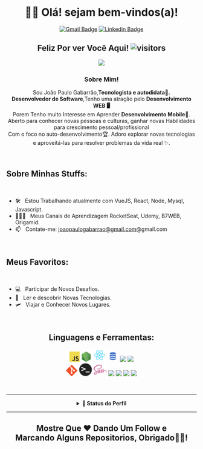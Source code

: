 <span align="center">

# 👋🏽  Olá! sejam bem-vindos(a)!

[![Gmail Badge](https://img.shields.io/badge/Gmail-D14836?style=for-the-badge&logo=gmail&logoColor=white)](joaopaulogabarrao@gmail.com)
[![Linkedin Badge](https://img.shields.io/badge/LinkedIn-0077B5?style=for-the-badge&logo=linkedin&logoColor=white)](https://www.linkedin.com/in/jo%C3%A3o-paulo-gabarr%C3%A3o-865712142/)
</span>

## Feliz Por ver Você Aqui!  ![visitors](https://visitor-badge.glitch.me/badge?page_id=IKamuI)

<div align="center">

<img src="https://miro.medium.com/max/480/1*29HkFHUxeqq0xqO14IqVaw.gif" width="700px" />

</div>

### Sobre Mim!

<p align="center">

Sou João Paulo Gabarrão,<strong>Tecnologista e autodidata🤗.</strong> <br />
<strong>Desenvolvedor de Software</strong>,Tenho uma atração pelo <strong> Desenvolvimento WEB 🖥</strong><br />
Porem Tenho muito Interesse em Aprender <strong> Desenvolvimento Mobile📱</strong>.<br />
Aberto para conhecer novas pessoas e culturas, ganhar novas Habilidades para crescimento pessoal/profissional <br />
Com o foco no auto-desenvolvimento🏆. Adoro explorar novas tecnologias e aproveitá-las para resolver problemas da vida real ✨.

</p>

<br />

<span align="left">

## Sobre Minhas Stuffs:

<br />

- 🛠 &nbsp; Estou Trabalhando atualmente com VueJS, React, Node, Mysql, Javascript.<br />
- 👦🏽‍💻 &nbsp; Meus Canais de Aprendizagem RocketSeat, Udemy, B7WEB, Origamid.<br/>
- 📫 &nbsp; Contate-me: joaopaulogabarrao@gmail.com@gmail.com

<br />

<!-- ## Tecnologias do meu cotidiano:

<br />

- <img height="40" src="https://img.icons8.com/color/48/000000/typescript.png"/> &nbsp; Typescript
- <img height="40" src="https://img.icons8.com/color/48/000000/mongodb.png"/> &nbsp; MongoDB
- <img height="40" src="https://img.icons8.com/dusk/64/000000/docker.png"/> &nbsp; Docker.
- <img height="40" src="https://img.icons8.com/color/48/000000/flutter.png"/> &nbsp; Flutter.
- <img height="40" src="https://img.icons8.com/color/48/000000/angularjs.png"/> &nbsp; Angular.
- <img height="40" src="https://img.icons8.com/dusk/64/000000/php-logo.png"/> &nbsp; PHP.

<br /> -->

## Meus Favoritos:

<br />

- 💻 &nbsp; Participar de Novos Desafios.<br />
- 📰 &nbsp; Ler e descobrir Novas Tecnologias.<br />
- 🛩 &nbsp; Viajar e Conhecer Novos Lugares.<br />

</span>

<br />

## Linguagens e Ferramentas:

<code><img height="27" src="https://raw.githubusercontent.com/github/explore/80688e429a7d4ef2fca1e82350fe8e3517d3494d/topics/javascript/javascript.png" alt="javascript"></code>
<code><img height="27" src="https://raw.githubusercontent.com/github/explore/80688e429a7d4ef2fca1e82350fe8e3517d3494d/topics/nodejs/nodejs.png" alt="nodejs"></code>
<code><img height="35" src="https://raw.githubusercontent.com/github/explore/80688e429a7d4ef2fca1e82350fe8e3517d3494d/topics/react/react.png" alt="react"></code>
<code><img height="30" src="https://raw.githubusercontent.com/github/explore/80688e429a7d4ef2fca1e82350fe8e3517d3494d/topics/sql/sql.png" alt="sql"></code>
<code><img src="https://img.icons8.com/windows/32/000000/figma.png"/></code>
<code><img height="35" src="https://img.icons8.com/dusk/64/000000/docker.png"/></code><br />
<code><img height="30" src="https://raw.githubusercontent.com/devicons/devicon/master/icons/git/git-original.svg" alt="git"></code>
<code><img height="35" src="https://raw.githubusercontent.com/github/explore/80688e429a7d4ef2fca1e82350fe8e3517d3494d/topics/terminal/terminal.png" alt="terminal"></code>
<code><img height="35" src="https://raw.githubusercontent.com/github/explore/80688e429a7d4ef2fca1e82350fe8e3517d3494d/topics/sass/sass.png" alt="sass"></code>
<code><img height="35" src="https://img.icons8.com/color/48/000000/bootstrap.png"/></code>
<code><img height="35" src="https://img.icons8.com/ios-filled/50/000000/github.png"/></code>
<code><img height="35" src="https://img.icons8.com/dusk/64/000000/php-logo.png"/></code>
<code><img height="35" src="https://img.icons8.com/color/48/000000/typescript.png"/></code>

<br />

<hr />



<details>
  <br />
    <summary><strong>🌟 Status do Perfil</strong></summary>
    <ul>
        <li> <img width="400" src="https://github-readme-stats.vercel.app/api?username=IKamuI&show_icons=true&theme=tokyonight&line_height=27" alt="ProfileStatus"></li>
        <li> <img width="300" src="https://github-readme-stats.vercel.app/api/top-langs/?username=IKamuI&hide=css,java,html&theme=tokyonight" alt="LanguageStatus"> </li>
    </ul>
</details>



<hr />

## Mostre Que ❤️ Dando Um Follow e <br />Marcando Alguns Repositorios, Obrigado🙏🏾!


